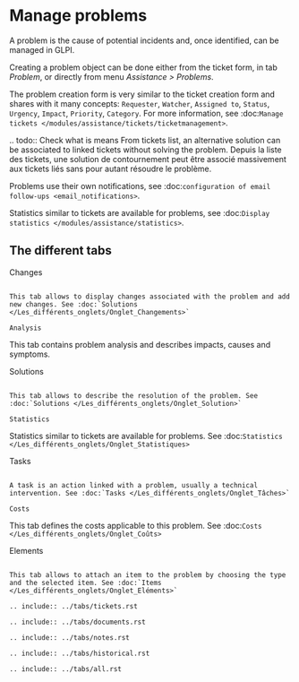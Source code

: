 Manage problems
===============

A problem is the cause of potential incidents and, once identified, can be managed in GLPI.

Creating a problem object can be done either from the ticket form, in tab *Problem*, or directly from menu *Assistance > Problems*.

The problem creation form is very similar to the ticket creation form and shares with it many concepts: `Requester`, `Watcher`, `Assigned to`, `Status`, `Urgency`, `Impact`, `Priority`, `Category`. For more information, see :doc:`Manage tickets </modules/assistance/tickets/ticketmanagement>`.

.. todo::
   Check what is means
   From tickets list, an alternative solution can be associated to linked tickets without solving the problem.
   Depuis la liste des tickets, une solution de contournement peut être associé massivement aux tickets liés sans pour autant résoudre le problème.

Problems use their own notifications, see :doc:`configuration of email follow-ups <email_notifications>`.

Statistics similar to tickets are available for problems, see :doc:`Display statistics </modules/assistance/statistics>`.


The different tabs
------------------

Changes
~~~~~~~

This tab allows to display changes associated with the problem and add new changes. See :doc:`Solutions </Les_différents_onglets/Onglet_Changements>`

Analysis
~~~~~~~~

This tab contains problem analysis and describes impacts, causes and symptoms.

Solutions
~~~~~~~~~

This tab allows to describe the resolution of the problem. See :doc:`Solutions </Les_différents_onglets/Onglet_Solution>`

Statistics
~~~~~~~~~~

Statistics similar to tickets are available for problems. See :doc:`Statistics </Les_différents_onglets/Onglet_Statistiques>`

Tasks
~~~~~

A task is an action linked with a problem, usually a technical intervention. See :doc:`Tasks </Les_différents_onglets/Onglet_Tâches>`

Costs
~~~~~

This tab defines the costs applicable to this problem. See :doc:`Costs </Les_différents_onglets/Onglet_Coûts>`

Elements
~~~~~~~~

This tab allows to attach an item to the problem by choosing the type and the selected item. See :doc:`Items </Les_différents_onglets/Onglet_Eléments>`

.. include:: ../tabs/tickets.rst

.. include:: ../tabs/documents.rst

.. include:: ../tabs/notes.rst

.. include:: ../tabs/historical.rst

.. include:: ../tabs/all.rst
